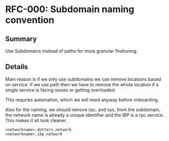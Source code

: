 # RFC-000: Subdomain naming convention
## Summary
Use Subdomains instead of paths for more granular finetuning.
## Details
Main reason is if we only use subdomains we can remove locations based on service. if we use path then we have to remove the whole location if a single service is facing issues or getting overloaded.

This requries automation, which we will need anyway before onboarding.

Also for the naming, we should remove rpc. and sys. from the subdomain, the network name is already a unique identifier and the IBP is a rpc service. This makes it all look cleaner.
```
<networkname>.dotters.network
<networkname>.ibp.network
```
